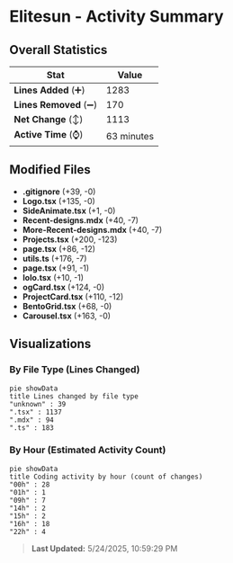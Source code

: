 # Elitesun - Activity Summary 

## Overall Statistics

| Stat                   | Value                                                             |
| ---------------------- | ----------------------------------------------------------------- |
| **Lines Added** (➕)   | 1283                                          |
| **Lines Removed** (➖) | 170                                        |
| **Net Change** (↕)    | 1113                |
| **Active Time** (⌚)   | 63 minutes |


## Modified Files
- **.gitignore** (+39, -0)
- **Logo.tsx** (+135, -0)
- **SideAnimate.tsx** (+1, -0)
- **Recent-designs.mdx** (+40, -7)
- **More-Recent-designs.mdx** (+40, -7)
- **Projects.tsx** (+200, -123)
- **page.tsx** (+86, -12)
- **utils.ts** (+176, -7)
- **page.tsx** (+91, -1)
- **lolo.tsx** (+10, -1)
- **ogCard.tsx** (+124, -0)
- **ProjectCard.tsx** (+110, -12)
- **BentoGrid.tsx** (+68, -0)
- **Carousel.tsx** (+163, -0)

## Visualizations

### By File Type (Lines Changed)

```mermaid
pie showData
title Lines changed by file type
"unknown" : 39
".tsx" : 1137
".mdx" : 94
".ts" : 183
```

### By Hour (Estimated Activity Count)

```mermaid
pie showData
title Coding activity by hour (count of changes)
"00h" : 28
"01h" : 1
"09h" : 7
"14h" : 2
"15h" : 2
"16h" : 18
"22h" : 4
```


> **Last Updated:** 5/24/2025, 10:59:29 PM
